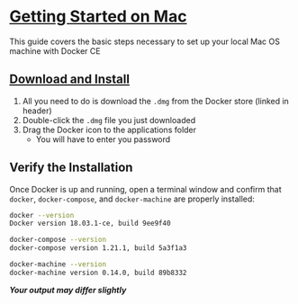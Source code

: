 # [Getting Started on Mac](https://docs.docker.com/docker-for-mac/)
This guide covers the basic steps necessary to set up your local Mac OS machine with Docker CE


## [Download and Install](https://store.docker.com/editions/community/docker-ce-desktop-mac?tab=resources)
1. All you need to do is download the `.dmg` from the Docker store (linked in header)
2. Double-click the `.dmg` file you just downloaded
3. Drag the Docker icon to the applications folder
    - You will have to enter you password

## Verify the Installation
Once Docker is up and running, open a terminal window and confirm that `docker`, `docker-compose`, and `docker-machine` are properly installed:
```bash
docker --version
Docker version 18.03.1-ce, build 9ee9f40

docker-compose --version
docker-compose version 1.21.1, build 5a3f1a3

docker-machine --version
docker-machine version 0.14.0, build 89b8332
```
_**Your output may differ slightly**_